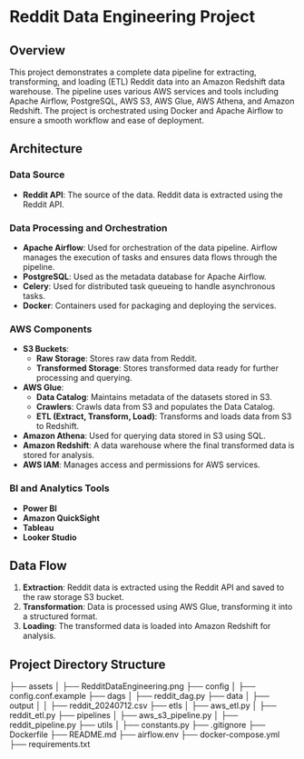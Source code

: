 # Reddit Data Engineering Project

## Overview

This project demonstrates a complete data pipeline for extracting, transforming, and loading (ETL) Reddit data into an Amazon Redshift data warehouse. The pipeline uses various AWS services and tools including Apache Airflow, PostgreSQL, AWS S3, AWS Glue, AWS Athena, and Amazon Redshift. The project is orchestrated using Docker and Apache Airflow to ensure a smooth workflow and ease of deployment.

## Architecture

### Data Source
- **Reddit API**: The source of the data. Reddit data is extracted using the Reddit API.

### Data Processing and Orchestration
- **Apache Airflow**: Used for orchestration of the data pipeline. Airflow manages the execution of tasks and ensures data flows through the pipeline.
- **PostgreSQL**: Used as the metadata database for Apache Airflow.
- **Celery**: Used for distributed task queueing to handle asynchronous tasks.
- **Docker**: Containers used for packaging and deploying the services.

### AWS Components
- **S3 Buckets**:
  - **Raw Storage**: Stores raw data from Reddit.
  - **Transformed Storage**: Stores transformed data ready for further processing and querying.
- **AWS Glue**:
  - **Data Catalog**: Maintains metadata of the datasets stored in S3.
  - **Crawlers**: Crawls data from S3 and populates the Data Catalog.
  - **ETL (Extract, Transform, Load)**: Transforms and loads data from S3 to Redshift.
- **Amazon Athena**: Used for querying data stored in S3 using SQL.
- **Amazon Redshift**: A data warehouse where the final transformed data is stored for analysis.
- **AWS IAM**: Manages access and permissions for AWS services.

### BI and Analytics Tools
- **Power BI**
- **Amazon QuickSight**
- **Tableau**
- **Looker Studio**

## Data Flow
1. **Extraction**: Reddit data is extracted using the Reddit API and saved to the raw storage S3 bucket.
2. **Transformation**: Data is processed using AWS Glue, transforming it into a structured format.
3. **Loading**: The transformed data is loaded into Amazon Redshift for analysis.

## Project Directory Structure
├── assets
│   ├── RedditDataEngineering.png
├── config
│   ├── config.conf.example
├── dags
│   ├── reddit_dag.py
├── data
│   ├── output
│   │   ├── reddit_20240712.csv
├── etls
│   ├── aws_etl.py
│   ├── reddit_etl.py
├── pipelines
│   ├── aws_s3_pipeline.py
│   ├── reddit_pipeline.py
├── utils
│   ├── constants.py
├── .gitignore
├── Dockerfile
├── README.md
├── airflow.env
├── docker-compose.yml
├── requirements.txt

